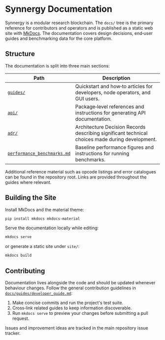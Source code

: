 # Synnergy Documentation

Synnergy is a modular research blockchain. The `docs/` tree is the primary
reference for contributors and operators and is published as a static web site
with [MkDocs](https://www.mkdocs.org/). The documentation covers design
decisions, end‑user guides and benchmarking data for the core platform.

## Structure

The documentation is split into three main sections:

| Path | Description |
|------|-------------|
| [`guides/`](guides/) | Quickstart and how‑to articles for developers, node operators, and GUI users. |
| [`api/`](api/) | Package‑level references and instructions for generating API documentation. |
| [`adr/`](adr/) | Architecture Decision Records describing significant technical choices made during development. |
| [`performance_benchmarks.md`](performance_benchmarks.md) | Baseline performance figures and instructions for running benchmarks. |

Additional reference material such as opcode listings and error catalogues can
be found in the repository root. Links are provided throughout the guides where
relevant.

## Building the Site

Install MkDocs and the material theme:

```bash
pip install mkdocs mkdocs-material
```

Serve the documentation locally while editing:

```bash
mkdocs serve
```

or generate a static site under `site/`:

```bash
mkdocs build
```

## Contributing

Documentation lives alongside the code and should be updated whenever behaviour
changes. Follow the general contribution guidelines in
[`docs/guides/developer_guide.md`](guides/developer_guide.md):

1. Make concise commits and run the project's test suite.
2. Cross‑link related guides to keep information discoverable.
3. Run `mkdocs serve` to preview your changes before submitting a pull request.

Issues and improvement ideas are tracked in the main repository issue tracker.
